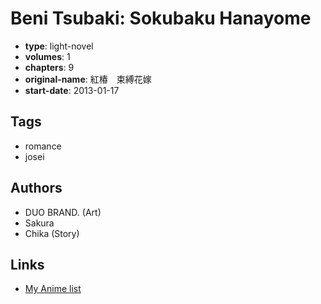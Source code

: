 # Beni Tsubaki: Sokubaku Hanayome

-   **type**: light-novel
-   **volumes**: 1
-   **chapters**: 9
-   **original-name**: 紅椿　束縛花嫁
-   **start-date**: 2013-01-17

## Tags

-   romance
-   josei

## Authors

-   DUO BRAND. (Art)
-   Sakura
-   Chika (Story)

## Links

-   [My Anime list](https://myanimelist.net/manga/100992/Beni_Tsubaki__Sokubaku_Hanayome)

